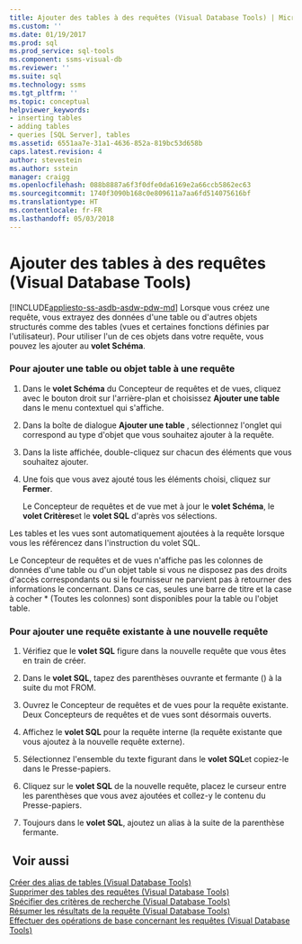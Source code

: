 ```yaml
---
title: Ajouter des tables à des requêtes (Visual Database Tools) | Microsoft Docs
ms.custom: ''
ms.date: 01/19/2017
ms.prod: sql
ms.prod_service: sql-tools
ms.component: ssms-visual-db
ms.reviewer: ''
ms.suite: sql
ms.technology: ssms
ms.tgt_pltfrm: ''
ms.topic: conceptual
helpviewer_keywords:
- inserting tables
- adding tables
- queries [SQL Server], tables
ms.assetid: 6551aa7e-31a1-4636-852a-819bc53d658b
caps.latest.revision: 4
author: stevestein
ms.author: sstein
manager: craigg
ms.openlocfilehash: 088b8887a6f3f0dfe0da6169e2a66ccb5862ec63
ms.sourcegitcommit: 1740f3090b168c0e809611a7aa6fd514075616bf
ms.translationtype: HT
ms.contentlocale: fr-FR
ms.lasthandoff: 05/03/2018
---
```

# <a name="add-tables-to-queries-visual-database-tools"></a>Ajouter des tables à des requêtes (Visual Database Tools)
[!INCLUDE[appliesto-ss-asdb-asdw-pdw-md](../../includes/appliesto-ss-asdb-asdw-pdw-md.md)]
Lorsque vous créez une requête, vous extrayez des données d'une table ou d'autres objets structurés comme des tables (vues et certaines fonctions définies par l'utilisateur). Pour utiliser l'un de ces objets dans votre requête, vous pouvez les ajouter au **volet Schéma**.  
  
### <a name="to-add-a-table-or-table-valued-object-to-a-query"></a>Pour ajouter une table ou objet table à une requête  
  
1.  Dans le **volet Schéma** du Concepteur de requêtes et de vues, cliquez avec le bouton droit sur l'arrière-plan et choisissez **Ajouter une table** dans le menu contextuel qui s'affiche.  
  
2.  Dans la boîte de dialogue **Ajouter une table** , sélectionnez l'onglet qui correspond au type d'objet que vous souhaitez ajouter à la requête.  
  
3.  Dans la liste affichée, double-cliquez sur chacun des éléments que vous souhaitez ajouter.  
  
4.  Une fois que vous avez ajouté tous les éléments choisi, cliquez sur **Fermer**.  
  
    Le Concepteur de requêtes et de vue met à jour le **volet Schéma**, le **volet Critères**et le **volet SQL** d'après vos sélections.  
  
Les tables et les vues sont automatiquement ajoutées à la requête lorsque vous les référencez dans l'instruction du volet SQL.  
  
Le Concepteur de requêtes et de vues n'affiche pas les colonnes de données d'une table ou d'un objet table si vous ne disposez pas des droits d'accès correspondants ou si le fournisseur ne parvient pas à retourner des informations le concernant. Dans ce cas, seules une barre de titre et la case à cocher * (Toutes les colonnes) sont disponibles pour la table ou l'objet table.  
  
### <a name="to-add-an-existing-query-to-a-new-query"></a>Pour ajouter une requête existante à une nouvelle requête  
  
1.  Vérifiez que le **volet SQL** figure dans la nouvelle requête que vous êtes en train de créer.  
  
2.  Dans le **volet SQL**, tapez des parenthèses ouvrante et fermante () à la suite du mot FROM.  
  
3.  Ouvrez le Concepteur de requêtes et de vues pour la requête existante. Deux Concepteurs de requêtes et de vues sont désormais ouverts.  
  
4.  Affichez le **volet SQL** pour la requête interne (la requête existante que vous ajoutez à la nouvelle requête externe).  
  
5.  Sélectionnez l'ensemble du texte figurant dans le **volet SQL**et copiez-le dans le Presse-papiers.  
  
6.  Cliquez sur le **volet SQL** de la nouvelle requête, placez le curseur entre les parenthèses que vous avez ajoutées et collez-y le contenu du Presse-papiers.  
  
7.  Toujours dans le **volet SQL**, ajoutez un alias à la suite de la parenthèse fermante.  
  
## <a name="see-also"></a> Voir aussi  
[Créer des alias de tables &#40;Visual Database Tools&#41;](../../ssms/visual-db-tools/create-table-aliases-visual-database-tools.md)  
[Supprimer des tables des requêtes &#40;Visual Database Tools&#41;](../../ssms/visual-db-tools/remove-tables-from-queries-visual-database-tools.md)  
[Spécifier des critères de recherche &#40;Visual Database Tools&#41;](../../ssms/visual-db-tools/specify-search-criteria-visual-database-tools.md)  
[Résumer les résultats de la requête &#40;Visual Database Tools&#41;](../../ssms/visual-db-tools/summarize-query-results-visual-database-tools.md)  
[Effectuer des opérations de base concernant les requêtes &#40;Visual Database Tools&#41;](../../ssms/visual-db-tools/perform-basic-operations-with-queries-visual-database-tools.md)  
  
